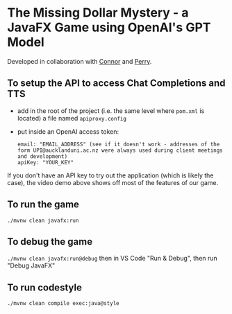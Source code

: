 # The Missing Dollar Mystery - a JavaFX Game using OpenAI's GPT Model

Developed in collaboration with [Connor](https://github.com/LaSpruca) and [Perry](https://github.com/PerryXie123).

## To setup the API to access Chat Completions and TTS

- add in the root of the project (i.e. the same level where `pom.xml` is located) a file named `apiproxy.config`
- put inside an OpenAI access token:

  ```
  email: "EMAIL_ADDRESS" (see if it doesn't work - addresses of the form UPI@aucklanduni.ac.nz were always used during client meetings and development)
  apiKey: "YOUR_KEY"
  ```

If you don't have an API key to try out the application (which is likely the case), the video demo above  shows off most of the features of our game.

## To run the game

`./mvnw clean javafx:run`

## To debug the game

`./mvnw clean javafx:run@debug` then in VS Code "Run & Debug", then run "Debug JavaFX"

## To run codestyle

`./mvnw clean compile exec:java@style`
